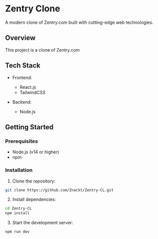 # Zentry Clone

A modern clone of Zentry.com built with cutting-edge web technologies.

## Overview

This project is a clone of Zentry.com

## Tech Stack

- Frontend:

  - React.js
  - TailwindCSS

- Backend:
  - Node.js

## Getting Started

### Prerequisites

- Node.js (v14 or higher)
- npm

### Installation

1. Clone the repository:

```bash
git clone https://github.com/Znackt/Zentry-CL.git
```

2. Install dependencies:

```bash
cd Zentry-CL
npm install
```

3. Start the development server:

```bash
npm run dev
```

